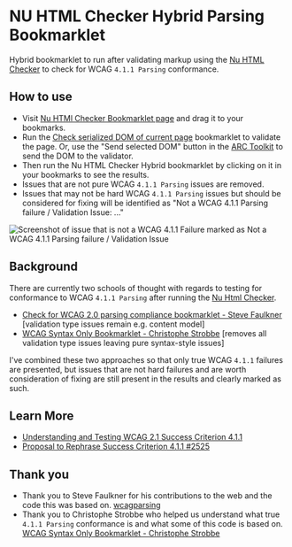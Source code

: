 # NU HTML Checker Hybrid Parsing Bookmarklet
Hybrid bookmarklet to run after validating markup using the [Nu HTML Checker](https://validator.w3.org/nu/about.html) to check for WCAG `4.1.1 Parsing` conformance.

## How to use
- Visit [Nu HTMl Checker Bookmarklet page](https://cdpn.io/pen/debug/JjvMzeO) and drag it to your bookmarks.
- Run the [Check serialized DOM of current page](https://validator.w3.org/nu/about.html) bookmarklet to validate the page. Or, use the "Send selected DOM" button in the [ARC Toolkit](https://www.tpgi.com/arc-platform/arc-toolkit/) to send the DOM to the validator.
- Then run the Nu HTML Checker Hybrid bookmarklet by clicking on it in your bookmarks to see the results.
- Issues that are not pure WCAG `4.1.1 Parsing` issues are removed.
- Issues that may not be hard WCAG `4.1.1 Parsing` issues but should be considered for fixing will be identified as "Not a WCAG 4.1.1 Parsing failure / Validation Issue: ..."

![Screenshot of issue that is not a WCAG 4.1.1 Failure marked as Not a WCAG 4.1.1 Parsing failure / Validation Issue](https://user-images.githubusercontent.com/3695795/192630728-1ade6959-2282-4cb4-9e0f-f2c9011bd49b.png)

## Background
There are currently two schools of thought with regards to testing for conformance to WCAG `4.1.1 Parsing` after running the [Nu Html Checker](https://validator.w3.org/nu/). 

- [Check for WCAG 2.0 parsing compliance bookmarklet - Steve Faulkner](https://validator.w3.org/nu/about.html) [validation type issues remain e.g. content model]
- [WCAG Syntax Only Bookmarklet - Christophe Strobbe](https://cstrobbe.gitlab.io/A11yWorks/wcagtests/html5/sc_4.1.1_syntax/wcag-syntax-bookmarklet.html) [removes all validation type issues leaving pure syntax-style issues]

I've combined these two approaches so that only true WCAG `4.1.1` failures are presented, but issues that are not hard failures and are worth consideration of fixing are still present in the results and clearly marked as such.

## Learn More
- [Understanding and Testing WCAG 2.1 Success Criterion 4.1.1](https://cstrobbe.gitlab.io/A11yWorks/wcagtests/html5/sc_4.1.1_syntax/index.html)
- [Proposal to Rephrase Success Criterion 4.1.1 #2525](https://github.com/w3c/wcag/issues/2525)


## Thank you
- Thank you to Steve Faulkner for his contributions to the web and the code this was based on. [wcagparsing](https://github.com/stevefaulkner/wcagparsing)
- Thank you to Christophe Strobbe who helped us understand what true `4.1.1 Parsing` conformance is and what some of this code is based on. [WCAG Syntax Only Bookmarklet - Christophe Strobbe](https://cstrobbe.gitlab.io/A11yWorks/wcagtests/html5/sc_4.1.1_syntax/wcag-syntax-bookmarklet.html)